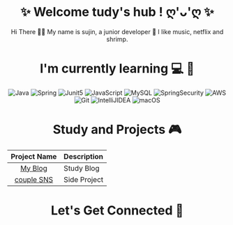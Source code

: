 
<h1 align="center">✨ Welcome tudy's hub ! ღ'ᴗ'ღ ✨</h1>
   
<div align=center>

Hi There 👋🏻
My name is sujin, a junior developer 🚀
I like music, netflix and shrimp.


<h1 align="center">I'm currently learning 💻 🌱</h1>

<p align="center"> 
 <img alt="Java" src="https://img.shields.io/badge/java-D00000.svg?&style=for-the-badge&logo=java&logoColor=white" />
 <img alt="Spring" src="https://img.shields.io/badge/Spring-6DB33F?style=for-the-badge&logo=Spring&logoColor=white">
 <img alt="Junit5" src="https://img.shields.io/badge/Junit5-25A162?style=for-the-badge&logo=Junit5&logoColor=blue">
 <img alt="JavaScript" src="https://img.shields.io/badge/javascript-%23323330.svg?&style=for-the-badge&logo=javascript&logoColor=%23F7DF1E" />
 <img alt="MySQL" src="https://img.shields.io/badge/MySQL-00000F?style=for-the-badge&logo=mysql&logoColor=white" />
 <img alt="SpringSecurity" src="https://img.shields.io/badge/SpringSecurity-6DB33F?style=for-the-badge&logo=SpringSecurity&logoColor=white" />
 <img alt="AWS" src="https://img.shields.io/badge/AWS-cddf28.svg?style=for-the-badge&logo=amazon&logoColor=black" />
 <img alt="Git" src="https://img.shields.io/badge/Git-F05032?style=for-the-badge&logo=git&logoColor=white" />
 <img alt="IntelliJIDEA" src="https://img.shields.io/badge/IntelliJIDEA-8Fc8F8.svg?style=for-the-badge&logo=intellij-idea&logoColor=black" />
 <img alt="macOS" src="https://img.shields.io/badge/mac%20os-000000?style=for-the-badge&logo=apple&logoColor=white">
</p>

<h1 align="center">Study and Projects 🎮</h1>

| Project Name      | Description | 
| :---:        |    :----   |  
| [My Blog]([https://github.com/cIonecoder/expedia](https://tudiiii.notion.site/TIL-Today-I-Learned-049578108fd7439f90e25e829a431d0e))     | Study Blog
| [couple SNS](https://github.com/su-dong-dev/couple-sns)   |Side Project  

 <h1 align="center">Let's Get Connected 📮</h1>
